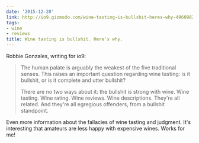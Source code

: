 ```yaml
---
date: '2015-12-20'
link: http://io9.gizmodo.com/wine-tasting-is-bullshit-heres-why-496098276
tags:
- wine
- reviews
title: Wine tasting is bullshit. Here's why.
---
```


Robbie Gonzales, writing for io9:

>The human palate is arguably the weakest of the five traditional senses. This raises an important question regarding wine tasting: is it bullshit, or is it complete and utter bullshit?
>
>There are no two ways about it: the bullshit is strong with wine. Wine tasting. Wine rating. Wine reviews. Wine descriptions. They're all related. And they're all egregious offenders, from a bullshit standpoint.

Even more information about the fallacies of wine tasting and judgment. It's interesting that amateurs are less happy with expensive wines. Works for me!
